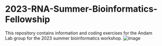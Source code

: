 # 2023-RNA-Summer-Bioinformatics-Fellowship
This repository contains information and coding exercises for the Andam Lab group for the 2023 summer bioinformatics workshop.
![image](https://github.com/stephaniesrsouza/2023-RNA-Summer-Bioinformatics-Fellowship/assets/134233137/2f0bd983-5aef-4e76-b1c2-efb036b32a35)
